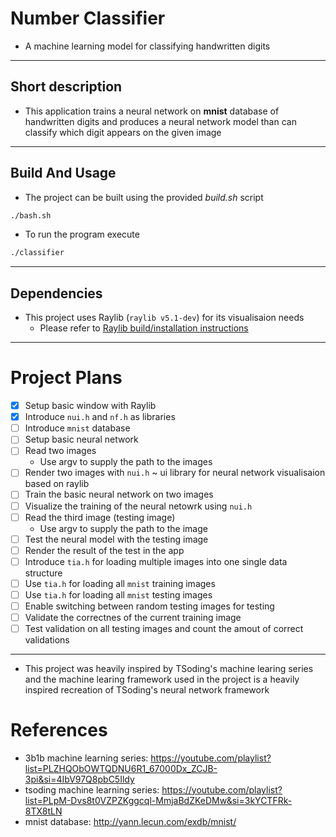 # Number Classifier

* A machine learning model for classifying handwritten digits

---

## Short description

* This application trains a neural network on **mnist** database of handwritten digits and produces a neural network model than can classify which digit appears on the given image

--- 

## Build And Usage
* The project can be built using the provided *build.sh* script
```bash
./bash.sh
```
* To run the program execute
```bash
./classifier
```
---

## Dependencies
* This project uses Raylib (`raylib v5.1-dev`) for its visualisaion needs
    * Please refer to [Raylib build/installation instructions](https://github.com/raysan5/raylib?tab=readme-ov-file#build-and-installation) 

---

# Project Plans
* [x] Setup basic window with Raylib
* [x] Introduce `nui.h` and `nf.h` as libraries
* [ ] Introduce `mnist` database
* [ ] Setup basic neural network
* [ ] Read two images
    * Use argv to supply the path to the images
* [ ] Render two images with `nui.h` ~ ui library for neural network visualisaion based on raylib 
* [ ] Train the basic neural network on two images
* [ ] Visualize the training of the neural netowrk using `nui.h`
* [ ] Read the third image (testing image)
    * Use argv to supply the path to the image
* [ ] Test the neural model with the testing image
* [ ] Render the result of the test in the app
* [ ] Introduce `tia.h` for loading multiple images into one single data structure 
* [ ] Use `tia.h` for loading all `mnist` training images
* [ ] Use `tia.h` for loading all `mnist` testing images
* [ ] Enable switching between random testing images for testing
* [ ] Validate the correctnes of the current training image
* [ ] Test validation on all testing images and count the amout of correct validations

---

* This project was heavily inspired by TSoding's machine learing series and the machine learing framework used in the project is a heavily inspired recreation of TSoding's neural network framework

# References
* 3b1b machine learning series: https://youtube.com/playlist?list=PLZHQObOWTQDNU6R1_67000Dx_ZCJB-3pi&si=4IbV97Q8pbC5Ildy
* tsoding machine learning series: https://youtube.com/playlist?list=PLpM-Dvs8t0VZPZKggcql-MmjaBdZKeDMw&si=3kYCTFRk-8TX8tLN
* mnist database: http://yann.lecun.com/exdb/mnist/
